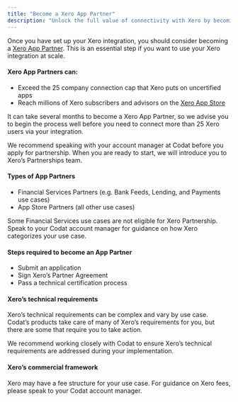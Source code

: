 ```yaml
---
title: "Become a Xero App Partner"
description: "Unlock the full value of connectivity with Xero by becoming a Xero App Partner"
---
```


Once you have set up your Xero integration, you should consider becoming a [Xero App Partner](https://developer.xero.com/documentation/xero-app-store/app-partner-guides/overview). This is an essential step if you want to use your Xero integration at scale. 

#### Xero App Partners can:

- Exceed the 25 company connection cap that Xero puts on uncertified apps
- Reach millions of Xero subscribers and advisors on the [Xero App Store](http://www.xero.com/marketplace)

It can take several months to become a Xero App Partner, so we advise you to begin the process well before you need to connect more than 25 Xero users via your integration. 

We recommend speaking with your account manager at Codat before you apply for partnership. When you are ready to start, we will introduce you to Xero’s Partnerships team. 

#### Types of App Partners

- Financial Services Partners (e.g. Bank Feeds, Lending, and Payments use cases)
- App Store Partners (all other use cases)

Some Financial Services use cases are not eligible for Xero Partnership. Speak to your Codat account manager for guidance on how Xero categorizes your use case. 

#### Steps required to become an App Partner

- Submit an application
- Sign Xero’s Partner Agreement
- Pass a technical certification process

#### Xero’s technical requirements

Xero’s technical requirements can be complex and vary by use case. Codat’s products take care of many of Xero’s requirements for you, but there are some that require you to take action. 

We recommend working closely with Codat to ensure Xero’s technical requirements are addressed during your implementation. 

#### Xero’s commercial framework

Xero may have a fee structure for your use case. For guidance on Xero fees, please speak to your Codat account manager.
